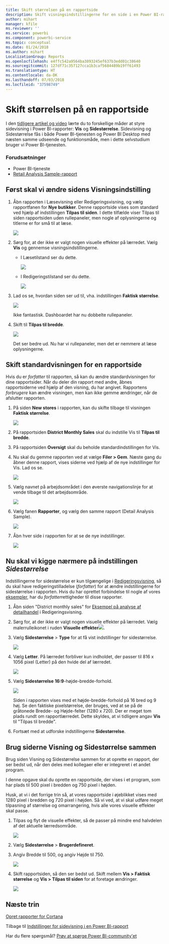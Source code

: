 ```yaml
---
title: Skift størrelsen på en rapportside
description: Skift visningsindstillingerne for en side i en Power BI-rapport
author: mihart
manager: kfile
ms.reviewer: ''
ms.service: powerbi
ms.component: powerbi-service
ms.topic: conceptual
ms.date: 01/24/2018
ms.author: mihart
LocalizationGroup: Reports
ms.openlocfilehash: e4ffc542a9564ba3893245ef637b3edd01c38640
ms.sourcegitcommit: 127df71c357127cca1b3caf5684489b19ff61493
ms.translationtype: HT
ms.contentlocale: da-DK
ms.lasthandoff: 07/03/2018
ms.locfileid: "37598749"
---
```

# <a name="change-the-size-of-a-report-page"></a>Skift størrelsen på en rapportside
I den [tidligere artikel og video](power-bi-report-display-settings.md) lærte du to forskellige måder at styre sidevisning i Power BI-rapporter: **Vis** og **Sidestørrelse**. Sidevisning og Sidestørrelse fås i både Power BI-tjenesten og Power BI Desktop med næsten samme udseende og funktionsmåde, men i dette selvstudium bruger vi Power BI-tjenesten.

### <a name="prerequisites"></a>Forudsætninger
- Power BI-tjeneste   
- [Retail Analysis Sample-rapport](sample-retail-analysis.md)

## <a name="first-lets-change-the-page-view-setting"></a>Først skal vi ændre sidens Visningsindstilling

1. Åbn rapporten i Læsevisning eller Redigeringsvisning, og vælg rapportfanen for **Nye butikker**. Denne rapportside vises som standard ved hjælp af indstillingen **Tilpas til siden**.  I dette tilfælde viser Tilpas til siden rapportsiden uden rullepaneler, men nogle af oplysningerne og titlerne er for små til at læse.

   ![](media/power-bi-change-report-display-settings/pbi_fit_to_page.png)
2. Sørg for, at der ikke er valgt nogen visuelle effekter på lærredet. Vælg **Vis** og gennemse visningsindstillingerne.

   * I Læsetilstand ser du dette.

     ![](media/power-bi-change-report-display-settings/power-bi-page-view-menu-new.png)
   * I Redigeringstilstand ser du dette.

     ![](media/power-bi-change-report-display-settings/power-bi-view-editing-view.png)

3. Lad os se, hvordan siden ser ud til, vha. indstillingen **Faktisk størrelse**.

   ![](media/power-bi-change-report-display-settings/power-bi-actal-size2.png)

   Ikke fantastisk. Dashboardet har nu dobbelte rullepaneler.
4. Skift til **Tilpas til bredde**.

   ![](media/power-bi-change-report-display-settings/pbi_fit_to_width.png)

   Det ser bedre ud. Nu har vi rullepaneler, men det er nemmere at læse oplysningerne.

## <a name="change-the-default-view-for-a-report-page"></a>Skift standardvisningen for en rapportside
Hvis du er *forfatter* til rapporten, så kan du ændre standardvisningen for dine rapportsider. Når du deler din rapport med andre, åbnes rapportsiderne ved hjælp af den visning, du har angivet. Rapportens *forbrugere* kan ændre visningen, men kan ikke gemme ændringer, når de afslutter rapporten.

1. På siden **New stores** i rapporten, kan du skifte tilbage til visningen **Faktisk størrelse**.

   ![](media/power-bi-change-report-display-settings/power-bi-actual-size.png)

2. På rapportsiden **District Monthly Sales** skal du indstille Vis til **Tilpas til bredde**.

3. På rapportsiden **Oversigt** skal du beholde standardindstillingen for Vis.

4. Nu skal du gemme rapporten ved at vælge **Filer > Gem**. Næste gang du åbner denne rapport, vises siderne ved hjælp af de nye indstillinger for Vis. Lad os se.

   ![](media/power-bi-change-report-display-settings/power-bi-save.png)
3. Vælg navnet på arbejdsområdet i den øverste navigationslinje for at vende tilbage til det arbejdsområde.  

   ![](media/power-bi-change-report-display-settings/power-bi-my-workspace.png)
4. Vælg fanen **Rapporter**, og vælg den samme rapport (Detail Analysis Sample).

    ![](media/power-bi-change-report-display-settings/power-bi-new-report2.png)
5. Åbn hver side i rapporten for at se de nye indstillinger.

   ![](media/power-bi-change-report-display-settings/power-bi-page-view.gif)

## <a name="now-lets-explore-the-page-size-setting"></a>Nu skal vi kigge nærmere på indstillingen *Sidestørrelse*
Indstillingerne for sidestørrelse er kun tilgængelige i [Redigeringsvisning](service-interact-with-a-report-in-editing-view.md), så du skal have redigeringstilladelse (*forfatter*) for at ændre indstillingerne for sidestørrelse i rapporten. Hvis du har oprettet forbindelse til nogle af vores [eksempler](sample-datasets.md), har du *forfatter*rettigheder til disse rapporter.

1. Åbn siden "District monthly sales" for [Eksempel på analyse af detailhandel](sample-retail-analysis.md) i Redigeringsvisning.
2. Sørg for, at der ikke er valgt nogen visuelle effekter på lærredet.  Vælg malerrulleikonet i ruden **Visuelle effekter**![](media/power-bi-change-report-display-settings/power-bi-paintroller.png).
3. Vælg **Sidestørrelse** &gt; **Type** for at få vist indstillinger for sidestørrelse.

   ![](media/power-bi-change-report-display-settings/power-bi-page-size-menu-new.png)
4. Vælg **Letter**.  På lærredet forbliver kun indholdet, der passer til 816 x 1056 pixel (Letter) på den hvide del af lærredet.

   ![](media/power-bi-change-report-display-settings/power-bi-letter-new.png)
5. Vælg **Sidestørrelse** **16:9**-højde-bredde-forhold.

   ![](media/power-bi-change-report-display-settings/power-bi-16-to-9-new.png)

   Siden i rapporten vises med et højde-bredde-forhold på 16 bred og 9 høj. Se den faktiske pixelstørrelse, der bruges, ved at se på de gråtonede Bredde- og Højde-felter (1280 x 720). Der er meget tom plads rundt om rapportlærredet. Dette skyldes, at vi tidligere angav **Vis** til "Tilpas til bredde".
7. Fortsæt med at udforske indstillingerne **Sidestørrelse**.

## <a name="use-page-view-and-page-size-together"></a>Brug siderne Visning og Sidestørrelse sammen
Brug siden Visning og Sidestørrelse sammen for at oprette en rapport, der ser bedst ud, når den deles med kollegaer eller er integreret i et andet program.

I denne opgave skal du oprette en rapportside, der vises i et program, som har plads til 500 pixel i bredden og 750 pixel i højden.

Husk, at vi i det forrige trin så, at vores rapportside i øjeblikket vises med 1280 pixel i bredden og 720 pixel i højden. Så vi ved, at vi skal udføre meget tilpasning af størrelse og omarrangering, hvis alle vores visuelle effekter skal passe.

1. Tilpas og flyt de visuelle effekter, så de passer på mindre end halvdelen af det aktuelle lærredsområde.

    ![](media/power-bi-change-report-display-settings/power-bi-custom-view.gif)
2. Vælg **Sidestørrelse** &gt; **Brugerdefineret**.
3. Angiv Bredde til 500, og angiv Højde til 750.

    ![](media/power-bi-change-report-display-settings/power-bi-custom-new.png)
4. Skift rapportsiden, så den ser bedst ud. Skift mellem **Vis > Faktisk størrelse** og **Vis > Tilpas til siden** for at foretage ændringer.

    ![](media/power-bi-change-report-display-settings/power-bi-final-new.png)

## <a name="next-steps"></a>Næste trin
[Opret rapporter for Cortana](service-cortana-answer-cards.md)

Tilbage til [Indstillinger for sidevisning i en Power BI-rapport](power-bi-report-display-settings.md)

Har du flere spørgsmål? [Prøv at spørge Power BI-community'et](http://community.powerbi.com/)
